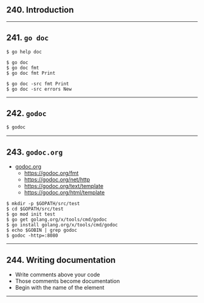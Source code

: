 ## 240. Introduction

***

## 241. `go doc`
```
$ go help doc

$ go doc
$ go doc fmt 
$ go doc fmt Print

$ go doc -src fmt Print
$ go doc -src errors New
```

***

## 242. `godoc`

```go
$ godoc
```

***

## 243. `godoc.org`

* [godoc.org](godoc.org)
    * https://godoc.org/fmt
    * https://godoc.org/net/http
    * https://godoc.org/text/template
    * https://godoc.org/html/template

```
$ mkdir -p $GOPATH/src/test
$ cd $GOPATH/src/test
$ go mod init test
$ go get golang.org/x/tools/cmd/godoc
$ go install golang.org/x/tools/cmd/godoc
$ echo $GOBIN | grep godoc
$ godoc -http=:8080
```

***

## 244. Writing documentation

* Write comments above your code
* Those comments become documentation
* Begin with the name of the element

***
